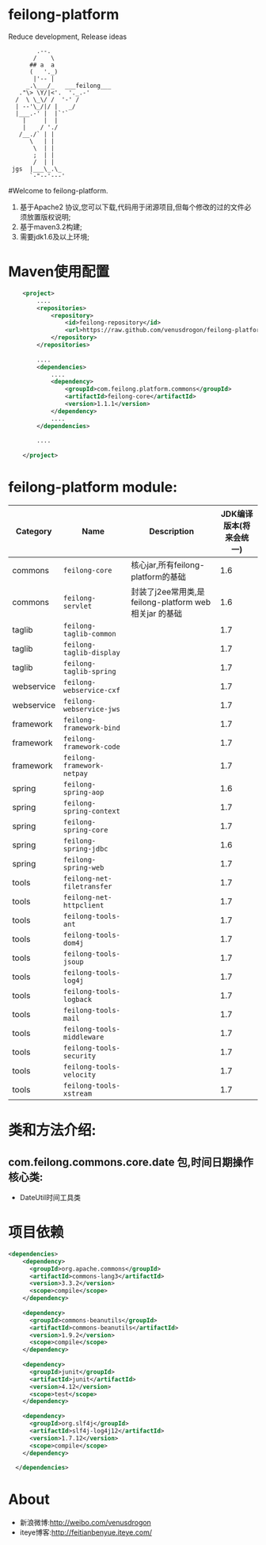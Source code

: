 feilong-platform
================

Reduce development, Release ideas

            .--.
           /    \
          ## a  a
          (   '._)
           |'-- |
         _.\___/_   ___feilong___
       ."\> \Y/|<'.  '._.-'
      /  \ \_\/ /  '-' /
      | --'\_/|/ |   _/
      |___.-' |  |`'`
        |     |  |
        |    / './
       /__./` | |
          \   | |
           \  | |
           ;  | |
           /  | |
     jgs  |___\_.\_
          `-"--'---'


#Welcome to feilong-platform.

1. 基于Apache2 协议,您可以下载,代码用于闭源项目,但每个修改的过的文件必须放置版权说明;
1. 基于maven3.2构建;
1. 需要jdk1.6及以上环境;


# Maven使用配置

```XML
	<project>
		....
		<repositories>
			<repository>
				<id>feilong-repository</id>
				<url>https://raw.github.com/venusdrogon/feilong-platform/repository</url>
			</repository>
		</repositories>
		
		....
		<dependencies>
			....
			<dependency>
				<groupId>com.feilong.platform.commons</groupId>
				<artifactId>feilong-core</artifactId>
				<version>1.1.1</version>
			</dependency>
			....
		</dependencies>
		
		....
		
	</project>
```

# feilong-platform module:

Category |Name | Description | JDK编译版本(将来会统一)
----|------------ | ---------|------------
commons |`feilong-core` | 核心jar,所有feilong-platform的基础 | 1.6
commons |`feilong-servlet` | 封装了j2ee常用类,是feilong-platform web相关jar 的基础 | 1.6
taglib  |`feilong-taglib-common` |  | 1.7
taglib  |`feilong-taglib-display` |  | 1.7
taglib  |`feilong-taglib-spring` |  | 1.7
webservice|`feilong-webservice-cxf` |  | 1.7
webservice|`feilong-webservice-jws` |  | 1.7
framework|`feilong-framework-bind` |  | 1.7
framework|`feilong-framework-code` |  | 1.7
framework|`feilong-framework-netpay` |  | 1.7
spring|`feilong-spring-aop` |  | 1.6
spring|`feilong-spring-context` |  | 1.7
spring|`feilong-spring-core` |  | 1.7
spring|`feilong-spring-jdbc` |  | 1.6
spring|`feilong-spring-web` |  | 1.7
tools|`feilong-net-filetransfer` |  | 1.7
tools|`feilong-net-httpclient` |  | 1.7
tools|`feilong-tools-ant` |  | 1.7
tools|`feilong-tools-dom4j` |  | 1.7
tools|`feilong-tools-jsoup` |  | 1.7
tools|`feilong-tools-log4j` |  | 1.7
tools|`feilong-tools-logback` |  | 1.7
tools|`feilong-tools-mail` |  | 1.7
tools|`feilong-tools-middleware` |  | 1.7
tools|`feilong-tools-security` |  | 1.7
tools|`feilong-tools-velocity` |  | 1.7
tools|`feilong-tools-xstream` |  | 1.7

# 类和方法介绍: 

## com.feilong.commons.core.date 包,时间日期操作核心类:

* DateUtil时间工具类  


# 项目依赖

```XML
<dependencies>
    <dependency>
      <groupId>org.apache.commons</groupId>
      <artifactId>commons-lang3</artifactId>
      <version>3.3.2</version>
      <scope>compile</scope>
    </dependency>
    
    <dependency>
      <groupId>commons-beanutils</groupId>
      <artifactId>commons-beanutils</artifactId>
      <version>1.9.2</version>
      <scope>compile</scope>
    </dependency>
    
    <dependency>
      <groupId>junit</groupId>
      <artifactId>junit</artifactId>
      <version>4.12</version>
      <scope>test</scope>
    </dependency>
    
    <dependency>
      <groupId>org.slf4j</groupId>
      <artifactId>slf4j-log4j12</artifactId>
      <version>1.7.12</version>
      <scope>compile</scope>
    </dependency>
    
  </dependencies>
```

# About

* 新浪微博:http://weibo.com/venusdrogon 
* iteye博客:http://feitianbenyue.iteye.com/

